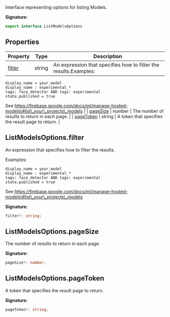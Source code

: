 Interface representing options for listing Models.

<b>Signature:</b>

```typescript
export interface ListModelsOptions 
```

## Properties

|  Property | Type | Description |
|  --- | --- | --- |
|  [filter](./firebase-admin.machine-learning.listmodelsoptions.md#listmodelsoptionsfilter) | string | An expression that specifies how to filter the results.<!-- -->Examples:
```
display_name = your_model
display_name : experimental_*
tags: face_detector AND tags: experimental
state.published = true

```
See https://firebase.google.com/docs/ml/manage-hosted-models\#list\_your\_projects\_models |
|  [pageSize](./firebase-admin.machine-learning.listmodelsoptions.md#listmodelsoptionspagesize) | number | The number of results to return in each page. |
|  [pageToken](./firebase-admin.machine-learning.listmodelsoptions.md#listmodelsoptionspagetoken) | string | A token that specifies the result page to return. |

## ListModelsOptions.filter

An expression that specifies how to filter the results.

Examples:

```
display_name = your_model
display_name : experimental_*
tags: face_detector AND tags: experimental
state.published = true

```
See https://firebase.google.com/docs/ml/manage-hosted-models\#list\_your\_projects\_models

<b>Signature:</b>

```typescript
filter?: string;
```

## ListModelsOptions.pageSize

The number of results to return in each page.

<b>Signature:</b>

```typescript
pageSize?: number;
```

## ListModelsOptions.pageToken

A token that specifies the result page to return.

<b>Signature:</b>

```typescript
pageToken?: string;
```
